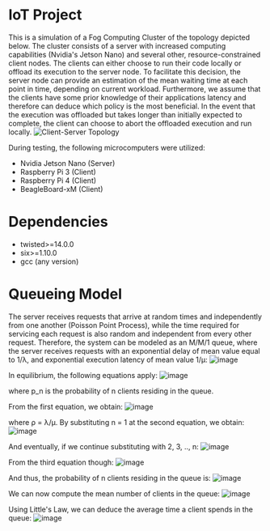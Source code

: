 # IoT Project
This is a simulation of a Fog Computing Cluster of the topology depicted below. The cluster consists of a server with increased computing capabilities (Nvidia's Jetson Nano) and several other, resource-constrained client nodes. The clients can either choose to run their code locally or offload its execution to the server node. To facilitate this decision, the server node can provide an estimation of the mean waiting time at each point in time, depending on current workload. Furthermore, we assume that the clients have some prior knowledge of their applications latency and therefore can deduce which policy is the most beneficial. In the event that the execution was offloaded but takes longer than initially expected to complete, the client can choose to abort the offloaded execution and run locally.
![Client-Server Topology](https://github.com/pamin98/IoTProject/assets/57448652/e2d0955c-91d9-471b-8836-54fa6e69749c)

During testing, the following microcomputers were utilized:
- Nvidia Jetson Nano (Server)
- Raspberry Pi 3     (Client)
- Raspberry Pi 4     (Client)
- BeagleBoard-xM     (Client)

# Dependencies
- twisted>=14.0.0
- six>=1.10.0
- gcc (any version)

# Queueing Model
The server receives requests that arrive at random times and independently from one another (Poisson Point Process), while the time required for servicing each request is also random and independent from every other request. Therefore, the system can be modeled as an M/M/1 queue, where the server receives requests with an exponential delay of mean value equal to 1/λ, and exponential execution latency of mean value 1/μ:
![image](https://github.com/pamin98/IoTProject/assets/57448652/09e45469-bcb1-4e9c-b428-00461ab7ea6a)

In equilibrium, the following equations apply:
![image](https://github.com/pamin98/IoTProject/assets/57448652/7dae6cf4-80c1-4d4b-807d-269278ffcba8)

where p_n is the probability of n clients residing in the queue.

From the first equation, we obtain:
![image](https://github.com/pamin98/IoTProject/assets/57448652/48967d13-6a24-4c74-b5af-7e29043047f0)

where ρ = λ/μ.
By substituting n = 1 at the second equation, we obtain:
![image](https://github.com/pamin98/IoTProject/assets/57448652/61c5238f-fc0a-4181-b147-2edf224e6a60)

And eventually, if we continue substituting with 2, 3, .., n:
![image](https://github.com/pamin98/IoTProject/assets/57448652/6b09f722-e0e2-4cc7-9808-5e6181bacf77)

From the third equation though:
![image](https://github.com/pamin98/IoTProject/assets/57448652/ead3d927-df71-4772-949b-bade63ff1681)

And thus, the probability of n clients residing in the queue is:
![image](https://github.com/pamin98/IoTProject/assets/57448652/111d04c4-8f68-4c46-9938-705e35a63178)

We can now compute the mean number of clients in the queue:
![image](https://github.com/pamin98/IoTProject/assets/57448652/ed14e32d-bd90-4af9-a455-21512109fab4)

Using Little's Law, we can deduce the average time a client spends in the queue:
![image](https://github.com/pamin98/IoTProject/assets/57448652/efb4ec43-ed7e-418e-8631-62324f048c7f)
